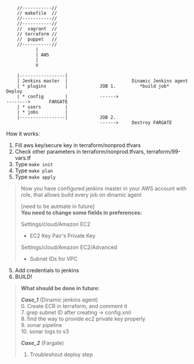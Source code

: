 
        //-----------//
        // makefile  //
        //-----------//
        //-----------//
        //  vagrant  //
        // terraform //
        //  puppet   //
        //-----------//
               | 
               | AWS
               | 
               V
            
        |-----------------|
        | Jenkins master  |                        Dinamic Jenkins agent                               
        | * plugins       |            JOB 1.         *build job*                    Deploy       
        | * config        |            ------>                                       -------->       FARGATE
        | * users         |
        | * jobs          |
        |-----------------|            JOB 2.
                                       ------>     Destroy FARGATE


How it works:
1. Fill aws key/secure key in  terraform/nonprod.tfvars
2. Check other parameters in terraform/nonprod.tfvars, terraform/99-vars.tf
2. Type `make init`
3. Type `make plan`
4. Type `make apply`

> Now you have configured jenkins master in your AWS account with role, that allows build every job on dinamic agent
>
> [need to be autmate in future]<br/>
> **You need to change some fields in preferences:**<br/>
>
> Settings/cloud/Amazon EC2<br/>
> * EC2 Key Pair's Private Key <br/>
>
> Settings/cloud/Amazon EC2/Advanced<br/>
> * Subnet IDs for VPC

5. Add credentials to jenkins
6. BUILD! 

> **What should be done in future:**<br/>
>
> ***Case_1*** (Dinamic jenkins agent) <br/>
> 0. Create ECR in terraform, and comment it <br/>
> 7. grep subnet ID after creating -> config.xml <br/>
> 8. find the way to provide ec2 private key properly <br/>
> 9. sonar pipeline <br/> 
> 10. sonar logs to s3 <br/>
>
> ***Case_2*** (Fargate) <br/>
> 1. Troubleshout deploy step
